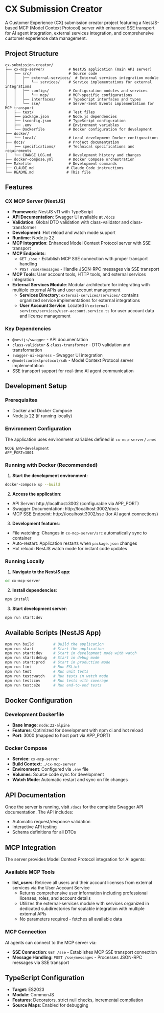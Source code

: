 # CX Submission Creator

A Customer Experience (CX) submission creator project featuring a NestJS-based MCP (Model Context Protocol) server with enhanced SSE transport for AI agent integration, external services integration, and comprehensive customer experience data management.

## Project Structure

```
cx-submission-creator/
├── cx-mcp-server/           # NestJS application (main API server)
│   ├── src/                 # Source code
│   │   ├── external-services/  # External services integration module
│   │   │   └── services/    # Service implementations for external integrations
│   │   ├── configs/         # Configuration modules and services
│   │   │   └── mcp/         # MCP-specific configurations
│   │   ├── interfaces/      # TypeScript interfaces and types
│   │   └── sse/             # Server-Sent Events implementation for MCP transport
│   ├── test/                # Test files
│   ├── package.json         # Node.js dependencies
│   ├── tsconfig.json        # TypeScript configuration
│   ├── .env                 # Environment variables
│   └── Dockerfile           # Docker configuration for development
├── docker/
│   └── local/               # Local development Docker configurations
├── docs/                    # Project documentation
│   ├── specifications/      # Technical specifications and requirements
│   └── CHANGE_LOG.md        # Development history and changes
├── docker-compose.yml       # Docker Compose orchestration
├── Makefile                 # Development commands
├── CLAUDE.md               # Claude Code instructions
└── README.md               # This file
```

## Features

### CX MCP Server (NestJS)

- **Framework**: NestJS v11 with TypeScript
- **API Documentation**: Swagger UI available at `/docs`
- **Validation**: Global DTO validation with class-validator and class-transformer
- **Development**: Hot reload and watch mode support
- **Runtime**: Node.js 22
- **MCP Integration**: Enhanced Model Context Protocol server with SSE transport
- **MCP Endpoints**: 
  - `GET /sse` - Establish MCP SSE connection with proper transport handling
  - `POST /sse/messages` - Handle JSON-RPC messages via SSE transport
- **MCP Tools**: User account tools, HTTP tools, and external services integration
- **External Services Module**: Modular architecture for integrating with multiple external APIs and user account management
  - **Services Directory**: `external-services/services/` contains organized service implementations for external integrations
  - **User Account Service**: Located in `external-services/services/user-account.service.ts` for user account data and license management

### Key Dependencies

- `@nestjs/swagger` - API documentation
- `class-validator` & `class-transformer` - DTO validation and transformation
- `swagger-ui-express` - Swagger UI integration
- `@modelcontextprotocol/sdk` - Model Context Protocol server implementation
- SSE transport support for real-time AI agent communication

## Development Setup

### Prerequisites

- Docker and Docker Compose
- Node.js 22 (if running locally)

### Environment Configuration

The application uses environment variables defined in `cx-mcp-server/.env`:

```env
NODE_ENV=development
APP_PORT=3001
```

### Running with Docker (Recommended)

1. **Start the development environment**:

```bash
docker-compose up --build
```

2. **Access the application**:

- API Server: http://localhost:3002 (configurable via APP_PORT)
- Swagger Documentation: http://localhost:3002/docs
- MCP SSE Endpoint: http://localhost:3002/sse (for AI agent connections)

3. **Development features**:

- File watching: Changes in `cx-mcp-server/src` automatically sync to container
- Auto-restart: Application restarts when `package.json` changes
- Hot reload: NestJS watch mode for instant code updates

### Running Locally

1. **Navigate to the NestJS app**:

```bash
cd cx-mcp-server
```

2. **Install dependencies**:

```bash
npm install
```

3. **Start development server**:

```bash
npm run start:dev
```

## Available Scripts (NestJS App)

```bash
npm run build         # Build the application
npm run start         # Start the application
npm run start:dev     # Start in development mode with watch
npm run start:debug   # Start in debug mode
npm run start:prod    # Start in production mode
npm run lint          # Run ESLint
npm run test          # Run unit tests
npm run test:watch    # Run tests in watch mode
npm run test:cov      # Run tests with coverage
npm run test:e2e      # Run end-to-end tests
```

## Docker Configuration

### Development Dockerfile

- **Base Image**: `node:22-alpine`
- **Features**: Optimized for development with npm ci and hot reload
- **Port**: 3000 (mapped to host port via APP_PORT)

### Docker Compose

- **Service**: `cx-mcp-server`
- **Build Context**: `./cx-mcp-server`
- **Environment**: Configured via `.env` file
- **Volumes**: Source code sync for development
- **Watch Mode**: Automatic restart and sync on file changes

## API Documentation

Once the server is running, visit `/docs` for the complete Swagger API documentation. The API includes:

- Automatic request/response validation
- Interactive API testing
- Schema definitions for all DTOs

## MCP Integration

The server provides Model Context Protocol integration for AI agents:

### Available MCP Tools

- **list_users**: Retrieve all users and their account licenses from external services via the User Account Service
  - Returns comprehensive user information including professional licenses, roles, and account details
  - Utilizes the external-services module with services organized in dedicated subdirectories for scalable integration with multiple external APIs
  - No parameters required - fetches all available data

### MCP Connection

AI agents can connect to the MCP server via:
- **SSE Connection**: `GET /sse` - Establishes MCP SSE transport connection
- **Message Handling**: `POST /sse/messages` - Processes JSON-RPC messages via SSE transport

## TypeScript Configuration

- **Target**: ES2023
- **Module**: CommonJS
- **Features**: Decorators, strict null checks, incremental compilation
- **Source Maps**: Enabled for debugging
